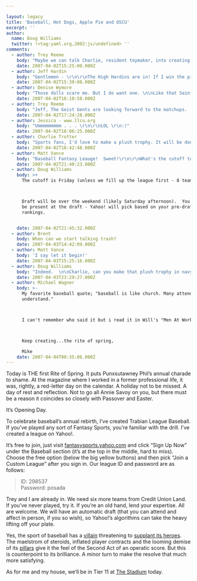 ```yaml
---

layout: legacy
title: 'Baseball, Hot Dogs, Apple Pie and OSCU'
excerpt: ''
author:
  name: Doug Williams
  twitter: !<tag:yaml.org,2002:js/undefined> ''
comments:
  - author: Trey Reeme
    body: "Maybe we can talk Charlie, resident toymaker, into creating the trophy?\n\n\"Something like this?\":http://www.flickr.com/photos/trabian/345777371/in/photostream/\n\n!http://farm1.static.flickr.com/160/345777371_d87fed0f24_m.jpg!\n\nAhh.  \n\nYou know, Fantasy Baseball is nowhere near as draining on one's time as \"Twitter\":http://twitter.com/creeme. "
    date: 2007-04-02T15:25:00.000Z
  - author: Jeff Hardin
    body: "Gentlemen - \r\n\r\nThe High Hardins are in! If I win the pictured prize, I promise to donate it to Harris Simmons in Utah! \r\n\r\nGeaux Braves!\r\nJeff"
    date: 2007-04-02T15:39:08.000Z
  - author: Denise Wymore
    body: "Those dolls scare me. But I do want one. \n\nLike that Seinfeld episode where in the middle of the night you'll hear scurrying across the floor -- \n\nD."
    date: 2007-04-02T16:10:58.000Z
  - author: Trey Reeme
    body: "Jeff, The Geist Gents are looking forward to the matchups.  \r\n\r\nDenise, The dolls are indeed slightly creepy - in a cuddly sort of way.  On the topic of dolls and Charlie's toymaking, he made \"this\":http://www.flickr.com/photos/chaztoo/408892526/ for his daughter:\r\n\r\n\r\n!http://farm1.static.flickr.com/157/408892526_21354ca3fa_m.jpg!\r\n\r\n\r\nConstructed from:\r\n\r\n!http://farm1.static.flickr.com/172/408887510_ba848f6923_m.jpg!\r\n\r\nCharlie is Superdad.  The coolest.  \r\n\r\nMy kids will ask, \"Why is Daddy so boring?\""
    date: 2007-04-02T17:24:28.000Z
  - author: Jessica - www.llcu.org
    body: "Ummmmmmmmm . . . \r\n\r\nLOL \r\n:)"
    date: 2007-04-02T18:06:25.000Z
  - author: Charlie Trotter
    body: "Sports fans, I'd love to make a plush trophy. It will be done. It will be weird. But it will be done. \r\n\r\nAnd to make a slight correction, Trey, I made those particular toys for Shari's daughters. But I do make toys for Evie. \r\n\r\nAlso, I accept your title of Superdad. ;) I've made a post-New-Year's resolution to graciously, and sometimes with a bow accept all outrageous titles, compliments and praise in 2007."
    date: 2007-04-02T18:42:48.000Z
  - author: Matt Vance
    body: "Baseball Fantasy Leauge!  Sweet!\r\n\r\nWhat's the cutoff to join the league?"
    date: 2007-04-02T21:40:23.000Z
  - author: Doug Williams
    body: >+
      The cutoff is Friday (unless we fill up the league first - 8 teams).



      Draft will be over the weekend (likely Saturday afternoon).  You need not
      be present at the draft - Yahoo! will pick based on your pre-draft
      rankings.


    date: 2007-04-02T21:45:32.000Z
  - author: Brent
    body: When can we start talking trash?
    date: 2007-04-03T14:42:09.000Z
  - author: Matt Vance
    body: 'I say let it begin!'
    date: 2007-04-03T15:25:16.000Z
  - author: Doug Williams
    body: "Indeed.  \n\nCharlie, can you make that plush trophy in navy?"
    date: 2007-04-03T23:29:27.000Z
  - author: Michael Wagner
    body: >-
      My favorite baseball quote; "baseball is like church. Many attend but few
      understand."



      I can't remember who said it but i read it in Will's "Men At Work".



      Keep creating...the rite of spring,

      Mike
    date: 2007-04-04T00:35:06.000Z
---
```


<p>Today is <span class="caps">THE</span> first Rite of Spring. It puts Punxsutawney Phil&#8217;s annual charade to shame. At the magazine where I worked in a former professional life, it was, rightly, a red-letter day on the calendar. A holiday not to be missed. A day of rest and reflection. Not to go all Annie Savoy on you, but there must be a reason it coincides so closely with Passover and Easter.</p>
<p>It&#8217;s Opening Day.</p>
<p>To celebrate baseball&#8217;s annual rebirth, I&#8217;ve created Trabian League Baseball. If you&#8217;ve played any sort of Fantasy Sports, you&#8217;re familiar with the drill. I&#8217;ve created a league on Yahoo!.</p>
<p>It’s free to join, just visit <a href="http://fantasysports.yahoo.com/">fantasysports.yahoo.com</a> and click &#8220;Sign Up Now&#8221; under the Baseball section (it&#8217;s at the top in the middle, hard to miss). Choose the free option (below the big yellow buttons) and then pick &#8220;Join a Custom League&#8221; after you sign in. Our league ID and password are as follows:</p>
<blockquote><p>ID: 298537<br />
Password: posada</p></blockquote>
<p>Trey and I are already in. We need six more teams from Credit Union Land. If you’ve never played, try it. If you&#8217;re an old hand, lend your expertise. All are welcome. We will have an automatic draft (that you can attend and affect in person, if you so wish), so Yahoo!&#8217;s algorithms can take the heavy lifting off your plate.</p>
<p>Yes, the sport of baseball has a <a href="http://en.wikipedia.org/wiki/Barry_bonds">villain</a> threatening to <a href="http://www.flickr.com/photos/80982454@N00/">supplant its heroes</a>. The maelstrom of steroids, inflated player contracts and the looming demise of its <a href="http://newyork.yankees.mlb.com/nyy/ballpark/new_stadium.jsp">pillars</a> give it the feel of the Second Act of an operatic score. But this is counterpoint to its brilliance. A minor turn to make the resolve that much more satisfying.</p>
<p>As for me and my house, we&#8217;ll be in Tier 11 at <a href="http://en.wikipedia.org/wiki/Yankee_stadium">The Stadium</a> today.</p>